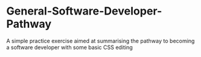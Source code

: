 # General-Software-Developer-Pathway
A simple practice exercise aimed at summarising the pathway to becoming a software developer with some basic CSS editing
